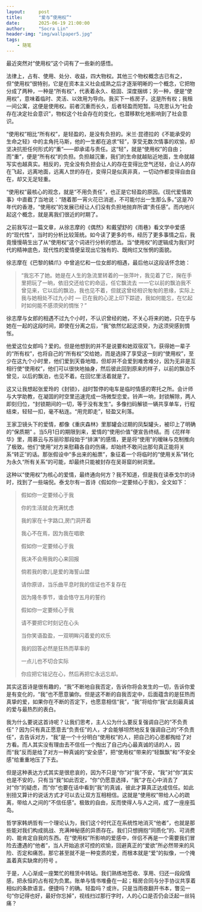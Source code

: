 ```yaml
---
layout:     post
title:      "爱与“使用权”"
date:       2025-06-19 21:00:00
author:     "Socra Lin"
header-img: "img/wallpaper5.jpg"
tags:
    - 随笔
---
```



最近突然对“使用权”这个词有了一些新的感悟。

法律上，占有、使用、处分、收益，四大物权。其他三个物权概念古已有之，但“使用权”很特别，它是在资本主义社会成熟之后才逐渐明晰的一个概念，它把物分成了两种，一种是“所有权”，代表着永久、稳固、深度捆绑；另一种，便是“使用权”，意味着临时、灵活、以效用为导向。我买下一栋房子，这是所有权；我租一间公寓，这便是使用权。前者沉重而长久，后者轻盈而短暂。马克思认为“社会存在决定社会意识”，物权这个社会存在的变化，也潜移默化地影响到了社会意识。

“使用权”相比“所有权”，是轻盈的，是没有负担的。米兰·昆德拉的《不能承受的生命之轻》中的主角托马斯，他的一生都在追求“轻”，享受无数次情事的欢愉，却坚决抗拒任何形式的“重”——即承诺与责任。这“轻”，就是“使用权”的自由；而“重”，便是“所有权”的负担。负担越沉重，我们的生命就越贴近地面，生命就越写实也越真实。相反的，完全没有负担会让人的存在变得比空气还轻，会让人的存在飞起，远离地面，远离人世的存在，变得只是似真非真，一切动作都变得自由自在，却又无足轻重。

“使用权”最核心的观念，就是“不用负责任”，也正是它轻盈的原因。《现代爱情故事》中直截了当地说：“随着那一宵火花已消逝，不可能付出一生那么多。”这是70年代的香港，“使用权”的发展已经让人们没有负担地抛弃所谓“责任感”。而内地兴起这个概念，就是离我们很近的时期了。

之前我写过一篇文章，从徐志摩的《偶然》和戴望舒的《雨巷》看文学中爱感的“现代性”，当时的分析比较笼统。如今读了更多的书，经历了更多事情之后，我竟慢慢萌生出了从“使用权”这个词进行分析的想法。当“使用权”的逻辑成为我们时代的精神底色，现代性的爱情便呈现出它独有的、既绚烂又怅惘的面貌。

徐志摩在《巴黎的鳞爪》中曾追忆和一位女郎的相遇，最后他以这段话怀念她：

> “我忘不了她。她是在人生的急流里转着的一张萍叶，我见着了它，掬在手里把玩了一晌，依旧交还给它的命运，任它飘流去 一一它以前的飘泊我不曾见来，它以后的飘泊，我也见不着，但就这曾经相识匆匆的恩缘，实际上我与她相处不过九小时 — 已在我的心泥上印下踪迹，我如何能忘，在忆起时如何能不感须臾的惆怅？”

徐志摩与女郎的相遇不过九个小时，不认识曾经的她，不关心将来的她，只在乎与她在一起的这段时间，即使在分离之后，“我”依然忆起这须臾，为这须臾感到惆怅。

他爱这位女郎吗？爱的。但是他想到的并不是说要和她双宿双飞，获得她一辈子的“所有权”，也将自己的“所有权”交给她，而是选择了享受这一刻的“使用权”，至少在这九个小时里，他们爱到天昏地暗，但却并不会爱到难舍难分，因为无非是互相行使“使用权”，他们可以很快地抽身，然后彼此回到原来的样子，以前的飘泊不曾见，以后的飘泊，也见不着。在回忆里活着就是了。

这又让我想起张爱玲的《封锁》，战时暂停的电车是临时情感的寄托之所。会计师与大学助教，在凝固的时空里迅速完成一场微型恋爱。铃声一响，封锁解除，两人即刻归位，“封锁期间的一切，等于没有发生”。多像扫码解锁一辆共享单车，行程结束，轻轻一扣，毫不粘连。“用完即走”，轻盈又利落。

王家卫镜头下的爱情，都像《重庆森林》里那罐会过期的凤梨罐头，被印上了明确的“保质期” 。当5月1日的期限到来，爱情的“使用价值”便宣告终结。而《花样年华》里，周慕云与苏丽珍那段始于“排演”的感情，更是将“使用”的暧昧与克制推向了极致。他们“使用”对方来慰藉各自的伤痛，却始终不敢问出那句真正能将关系“转正”的话。那张假设中“多出来的船票”，象征着一个将临时的“使用关系”转化为永久“所有关系”的可能，却最终只能被封存在吴哥窟的树洞里。

这种以“使用权”为核心的爱情，最终通向何方？我不知道，但是我在读泰戈尔的诗时，找到了一些端倪。泰戈尔有一首诗《假如你一定要倾心于我》，全文如下：

> 假如你一定要倾心于我
>
> 你的生活就会充满忧虑
>
> 我的家在十字路口,房门洞开着
>
> 我心不在焉，因为我在唱歌
>
> 假如你一定要倾心于我
>
> 我决不会用我的心来回报
>
> 倘若我的歌儿是爱的海誓山盟
>
> 请你原谅，当乐曲平息时我的信证也不复存在
>
> 因为隆冬季节，谁会恪守五月的誓约
>
> 
>
> 假如你一定要倾心于我
>
> 请不要把它时刻记在心头
>
> 当你笑语盈盈，一双明眸闪着爱的欢乐
>
> 我的回答必然是狂热而草率的
>
> 一点儿也不切合实际
>
> 你应把它铭记在心，然后再把它永远忘却。

其实这首诗是很有趣的，“我”不断地自我否定，告诉你将会发生的一切，告诉你爱是有变化的，“我”也不愿意骗你。但是这不断的自我否定中，后面蕴含的是狂热而真挚的爱，如果你在不断的否定下，也愿意相信“我”，“我”将给你“我”此刻最真诚的爱与最热烈的表白。

我为什么要说这首诗呢？让我们思考，主人公为什么要反复强调自己的“不负责任”？因为只有真正愿意去“负责任”的人，才会能够坦然地反复强调自己的“不负责任”，去告诉对方，“我”是一个十分明白“使用权”的人，把自己的心思都掏给了对方看。而人其实没有理由去不信任一个掏出了自己内心最真诚的话的人，因而“我”反而是给了对方一种真诚的“安全感”，把“使用权”带来的“轻飘飘”和“不安全感”给重重地压了下去。

但是这种表达方式其实是很悲哀的，因为不只是“你”对“我”不安，“我”对“你”其实也是不安的，只有当“我”如此否定，“你”仍愿意选择，“我”才在心中消去了对“你”的疑虑，而“你”也要在话中看到“我”的真诚，彼此才算真正达成信任。如此别扭又算计的说话方式才可以去让双方互相相信。这就是“使用权”带给人心的疏离，带给人之间的“不信任感”。极致的自由，反而使得人与人之间，成了一座座孤岛。

哲学家韩炳哲有一个理论认为，我们这个时代正在系统性地消灭“他者”，也就是那些能对我们构成挑战、充满神秘感的异质存在。我们只想拥抱“同质化”的、可消费的、能肯定自我的东西。在“使用权”所影响的爱感中，伴侣不再是一个需要我们冒险去遭遇的“他者”，当人开始追求可控的欢愉，回避真正的“爱欲”所必然带来的风险、否定和痛苦。那它甚至就不是一种变质的爱，而根本就是“爱”的拟像，一个掩盖着真实缺席的符号 。

于是，人心渐成一座繁忙的租赁中转站。我们熟练地签收、享用、归还一段段情感，把永恒的占有视为负累。账单与情书堆叠在一起；租房合同与分手协议共享着相似的条款语言。便捷吗？的确。轻盈吗？或许。只是当雨夜翻开书本，瞥见一句“你记得也好，最好你忘掉”，视线扫过那行字时，人的心口是否仍会泛起一丝钝痛？
